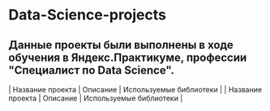# Data-Science-projects
## Данные проекты были выполнены в ходе обучения в Яндекс.Практикуме, профессии "Специалист по Data Science".
| Название проекта | Описание | Используемые библиотеки |
| Название проекта | Описание | Используемые библиотеки |

